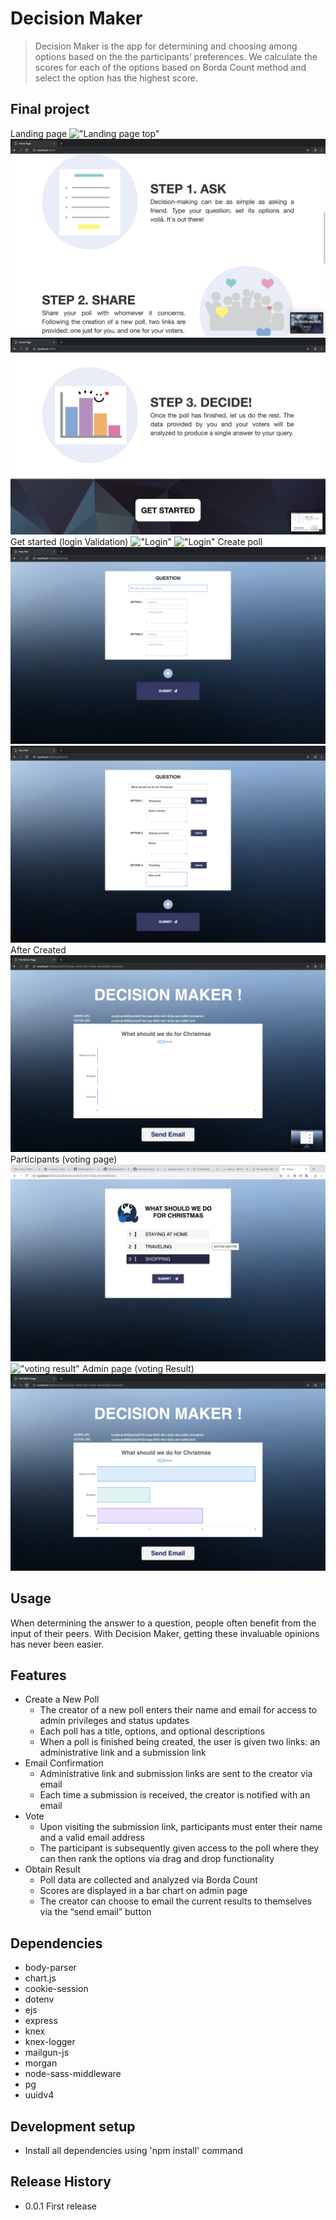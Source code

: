 # Decision Maker
> Decision Maker is the app for determining and choosing among options based on the the participants’ preferences. We calculate the scores for each of the options based on Borda Count method and select the option has the highest score.

## Final project

Landing page
!["Landing page top"](https://github.com/Ethenalee/midterm-decision-maker/blob/master/Screetshot/Landing.png?raw=true)
!["Landing page middle"](https://github.com/Ethenalee/midterm-decision-maker/blob/master/Screetshot/Landing2.png?raw=true)
!["Landing page bottom"](https://github.com/Ethenalee/midterm-decision-maker/blob/master/Screetshot/Landing3.png?raw=true)
Get started (login Validation)
!["Login"](https://github.com/Ethenalee/midterm-decision-maker/blob/master/Screetshot/login%20Validation1.png?raw=true)
!["Login"](https://github.com/Ethenalee/midterm-decision-maker/blob/master/Screetshot/login%20Validation2.png?raw=true)
Create poll
!["option main"](https://github.com/Ethenalee/midterm-decision-maker/blob/master/Screetshot/Option%20main.png?raw=true)
!["option filled"](https://github.com/Ethenalee/midterm-decision-maker/blob/master/Screetshot/Admin%20option.png?raw=true)
After Created
!["admin page"](https://github.com/Ethenalee/midterm-decision-maker/blob/master/Screetshot/After%20Create.png?raw=true)
Participants (voting page)
!["voting page"](https://github.com/Ethenalee/midterm-decision-maker/blob/master/Screetshot/Voting.png?raw=true)
!["voting result"](https://github.com/Ethenalee/midterm-decision-maker/blob/master/Screetshot/After%20Voting.png?raw=true)
Admin page (voting Result)
!["voting result"](https://github.com/Ethenalee/midterm-decision-maker/blob/master/Screetshot/Voting%20Result.png?raw=true)





## Usage

When determining the answer to a question, people often benefit from the input of their peers. With Decision Maker, getting these invaluable opinions has never been easier.

## Features
* Create a New Poll
  * The creator of a new poll enters their name and email for access to admin privileges and status updates
  * Each poll has a title, options, and optional descriptions
  * When a poll is finished being created, the user is given two links: an administrative link and a submission link
* Email Confirmation
  * Administrative link and submission links are sent to the creator via email
  * Each time a submission is received, the creator is notified with an email
* Vote
  * Upon visiting the submission link, participants must enter their name and a valid email address
  * The participant is subsequently given access to the poll where they can then rank the options via drag and drop functionality
* Obtain Result
  * Poll data are collected and analyzed via Borda Count
  * Scores are displayed in a bar chart on admin page
  * The creator can choose to email the current results to themselves via the “send email” button 

## Dependencies

- body-parser
- chart.js
- cookie-session
- dotenv
- ejs
- express
- knex
- knex-logger
- mailgun-js
- morgan
- node-sass-middleware
- pg
- uuidv4

## Development setup

- Install all dependencies using 'npm install' command

## Release History

* 0.0.1 First release
